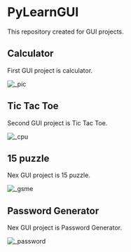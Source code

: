 # PyLearnGUI

This repository created for GUI projects.

## Calculator

First GUI project is calculator.


![_pic](https://user-images.githubusercontent.com/43343453/216264301-e70b651a-b745-4e7f-aa3e-94a7639e4950.png)

## Tic Tac Toe

Second GUI project is Tic Tac Toe.

![_cpu](https://user-images.githubusercontent.com/43343453/216640546-db2070e3-fe3c-483a-be74-2bd77f32043f.png)


## 15 puzzle

Nex GUI project is 15 puzzle.

![_gsme](https://user-images.githubusercontent.com/43343453/218018815-4de1e677-7377-462c-9039-067f71964550.png)


## Password Generator

Nex GUI project is Password Generator.

![_password](https://user-images.githubusercontent.com/43343453/218064402-09eaa505-ae71-4f71-b799-20e03b6fc955.png)
